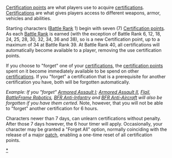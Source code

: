 [Certification points](Certification_points.md) are what players
use to acquire [certifications](certifications.md).
[Certifications](Certifications.md) are what gives players
access to different weapons, armor, vehicles and abilities.

Starting characters ([Battle Rank](Battle_Rank.md) 1) begin with
seven (7) [Certification points](Certification_points.md). As
each [Battle Rank](Battle_Rank.md) is earned (with the exception
of Battle Rank 6, 12, 18, 24, 25, 28, 30, 32, 34, 36 and 38), so is a
new Certification point, up to a maximum of 34 at Battle Rank 39. At
Battle Rank 40, all certifications will automatically become available
to a player, removing the use certification points.

If you choose to "forget" one of your
[certifications](certifications.md), the [certification
points](certification_points.md) spent on it become immediately
available to be spend on other
[certifications](certifications.md). If you "forget" a
certification that is a prerequisite for another certification you have,
both will be forgotten automatically.

_Example: If you "forget" [Armored Assault
I](Armored_Assault_I.md); [Armored Assault
II](Armored_Assault_II.md), [Flail](Flail.md),
[BattleFrame Robotics](BattleFrame_Robotics.md), [BFR
Anti-Infantry](BFR_Anti-Infantry.md) and [BFR
Anti-Aircraft](BFR_Anti-Aircraft.md) will also be forgotten if
you have them certed._ Note, however, that you will not be able to
"forget" another certification for 6 hours.

Characters newer than 7 days, can unlearn certifications without
penalty. After those 7 days however, the 6 hour timer will apply.
Occasionally, your character may be granted a "Forget All" option,
normally coinciding with the release of a major
[patch](patch.md), enabling a one-time reset of all
certification points.

[\*](category:Certification.md)
